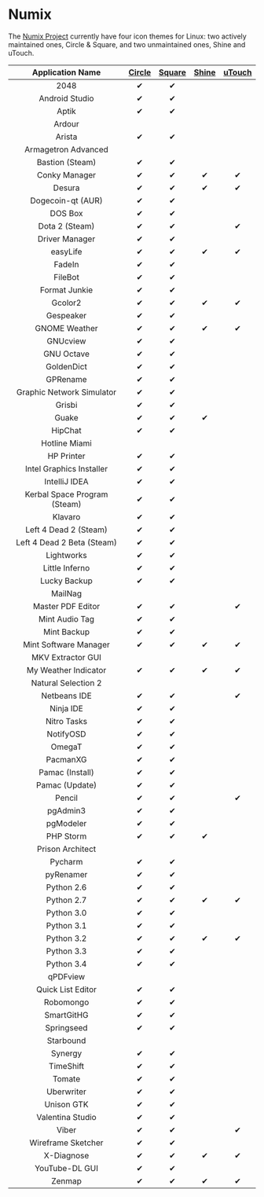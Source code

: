 # Numix

The [Numix Project](http://numixproject.org/) currently have four icon themes for Linux: two actively maintained ones, Circle & Square, and two unmaintained ones, Shine and uTouch.

| Application Name | [Circle](http://me4oslav.deviantart.com/art/Numix-Circle-Linux-Desktop-Icon-Theme-414741466) | [Square](http://satya164.deviantart.com/art/Numix-Square-icons-446392650) | [Shine](https://github.com/numixproject/numix-icon-theme-shine) | [uTouch](http://me4oslav.deviantart.com/art/Numix-uTouch-Linux-Desktop-Icon-Theme-389122876) |
| :---------------: | :---------------: | :---------------: | :---------------: | :---------------: |
| 2048 | ✔ | ✔ |   |   |
| Android Studio | ✔ | ✔ |   |   |
| Aptik | ✔ | ✔ |   |   |
| Ardour |   |   |   |   |
| Arista | ✔ | ✔ |   |   |
| Armagetron Advanced |   |   |   |   |
| Bastion (Steam) | ✔ | ✔ |   |   |
| Conky Manager | ✔ | ✔ | ✔ | ✔ |
| Desura | ✔ | ✔ | ✔ | ✔ |
| Dogecoin-qt (AUR) | ✔ | ✔ |   |   |
| DOS Box | ✔ | ✔ |   |   |
| Dota 2 (Steam) | ✔ | ✔ |   | ✔ |
| Driver Manager | ✔ | ✔ |   |   |
| easyLife | ✔ | ✔ | ✔ | ✔ |
| FadeIn | ✔ | ✔ |   |   |
| FileBot | ✔ | ✔ |   |   |
| Format Junkie | ✔ | ✔ |   |   |
| Gcolor2 | ✔ | ✔ | ✔ | ✔ |
| Gespeaker | ✔ | ✔ |   |   |
| GNOME Weather | ✔ | ✔ | ✔ | ✔ |
| GNUcview | ✔ | ✔ |   |   |
| GNU Octave | ✔ | ✔ |   |   |
| GoldenDict | ✔ | ✔ |   |   |
| GPRename | ✔ | ✔ |   |   |
| Graphic Network Simulator | ✔ | ✔ |   |   |
| Grisbi | ✔ | ✔ |   |   |
| Guake | ✔ | ✔ | ✔ |   |
| HipChat | ✔ | ✔ |   |   |
| Hotline Miami |   |   |   |   |
| HP Printer | ✔ | ✔ |   |   |
| Intel Graphics Installer | ✔ | ✔ |   |   |
| IntelliJ IDEA | ✔ | ✔ |   |   |
| Kerbal Space Program (Steam) | ✔ | ✔ |   |   |
| Klavaro | ✔ | ✔ |   |   |
| Left 4 Dead 2 (Steam) | ✔ | ✔ |   |   |
| Left 4 Dead 2 Beta (Steam) | ✔ | ✔ |   |   |
| Lightworks | ✔ | ✔ |   |   |
| Little Inferno | ✔ | ✔ |   |   |
| Lucky Backup | ✔ | ✔ |   |   |
| MailNag |   |   |   |   |
| Master PDF Editor | ✔ | ✔ |   | ✔ |
| Mint Audio Tag | ✔ | ✔ |   |   |
| Mint Backup | ✔ | ✔ |   |   |
| Mint Software Manager | ✔ | ✔ | ✔ | ✔ |
| MKV Extractor GUI |   |   |   |   |
| My Weather Indicator | ✔ | ✔ | ✔ | ✔ |
| Natural Selection 2 |   |   |   |   |
| Netbeans IDE | ✔ | ✔ |   | ✔ |
| Ninja IDE | ✔ | ✔ |   |   |
| Nitro Tasks | ✔ | ✔ |   |   |
| NotifyOSD | ✔ | ✔ |   |   |
| OmegaT | ✔ | ✔ |   |   |
| PacmanXG | ✔ | ✔ |   |   |
| Pamac (Install) | ✔ | ✔ |   |   |
| Pamac (Update) | ✔ | ✔ |   |   |
| Pencil | ✔ | ✔ |   | ✔ |
| pgAdmin3 | ✔ | ✔ |   |   |
| pgModeler | ✔ | ✔ |   |   |
| PHP Storm | ✔ | ✔ | ✔ |   |
| Prison Architect |   |   |   |   |
| Pycharm | ✔ | ✔ |   |   |
| pyRenamer | ✔ | ✔ |   |   |
| Python 2.6 | ✔ | ✔ |   |   |
| Python 2.7 | ✔ | ✔ | ✔ | ✔ |
| Python 3.0 | ✔ | ✔ |   |   |
| Python 3.1 | ✔ | ✔ |   |   |
| Python 3.2 | ✔ | ✔ | ✔ | ✔ |
| Python 3.3 | ✔ | ✔ |   |   |
| Python 3.4 | ✔ | ✔ |   |   |
| qPDFview |   |   |   |   |
| Quick List Editor | ✔ | ✔ |   |   |
| Robomongo | ✔ | ✔ |   |   |
| SmartGitHG | ✔ | ✔ |   |   |
| Springseed | ✔ | ✔ |   |   |
| Starbound |   |   |   |   |
| Synergy | ✔ | ✔ |   |   |
| TimeShift | ✔ | ✔ |   |   |
| Tomate | ✔ | ✔ |   |   |
| Uberwriter | ✔ | ✔ |   |   |
| Unison GTK | ✔ | ✔ |   |   |
| Valentina Studio | ✔ | ✔ |   |   |
| Viber | ✔ | ✔ |   | ✔ |
| Wireframe Sketcher | ✔ | ✔ |   |   |
| X-Diagnose | ✔ | ✔ | ✔ | ✔ |
| YouTube-DL GUI | ✔ | ✔ |   |   |
| Zenmap | ✔ | ✔ | ✔ | ✔ |
